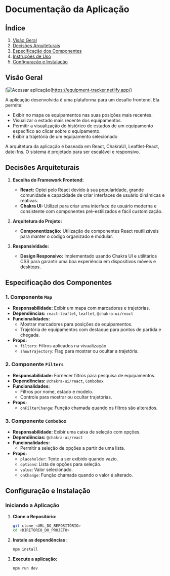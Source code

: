 # Documentação da Aplicação

## Índice
1. [Visão Geral](#visão-geral)
2. [Decisões Arquiteturais](#decisões-arquiteturais)
3. [Especificação dos Componentes](#especificação-dos-componentes)
4. [Instruções de Uso](#instruções-de-uso)
5. [Configuração e Instalação](#configuração-e-instalação)

## Visão Geral

[![Acessar aplicação](https://github.com/user-attachments/assets/d03abecb-952e-45ed-b820-a50957c8d50e)(https://equipment-tracker.netlify.app/)


A aplicação desenvolvida é uma plataforma para um desafio frontend. Ela permite:
- Exibir no mapa os equipamentos nas suas posições mais recentes.
- Visualizar o estado mais recente dos equipamentos.
- Permitir a visualização do histórico de estados de um equipamento específico ao clicar sobre o equipamento.
- Exibir a trajetória de um equipamento selecionado

A arquitetura da aplicação é baseada em React, ChakraUI, Leaftlet-React, date-fns. O sistema é projetado para ser escalável e responsivo.

## Decisões Arquiteturais

1. **Escolha do Framework Frontend:**
   - **React:** Optei pelo React devido à sua popularidade, grande comunidade e capacidade de criar interfaces de usuário dinâmicas e reativas.
   - **Chakra UI:** Utilizei para criar uma interface de usuário moderna e consistente com componentes pré-estilizados e fácil customização.

4. **Arquitetura do Projeto:**
   - **Componentização:** Utilização de componentes React reutilizáveis para manter o código organizado e modular.

6. **Responsividade:**
   - **Design Responsivo:** Implementado usando Chakra UI e utilitários CSS para garantir uma boa experiência em dispositivos móveis e desktops.

## Especificação dos Componentes

### 1. **Componente `Map`**
   - **Responsabilidade:** Exibir um mapa com marcadores e trajetórias.
   - **Dependências:** `react-leaflet`, `leaflet`, `@chakra-ui/react`
   - **Funcionalidades:**
     - Mostrar marcadores para posições de equipamentos.
     - Trajetória de equipamentos com destaque para pontos de partida e chegada.
   - **Props:**
     - `filters`: Filtros aplicados na visualização.
     - `showTrajectory`: Flag para mostrar ou ocultar a trajetória.

### 2. **Componente `Filters`**
   - **Responsabilidade:** Fornecer filtros para pesquisa de equipamentos.
   - **Dependências:** `@chakra-ui/react`, `Combobox`
   - **Funcionalidades:**
     - Filtros por nome, estado e modelo.
     - Controle para mostrar ou ocultar trajetórias.
   - **Props:**
     - `onFilterChange`: Função chamada quando os filtros são alterados.

### 3. **Componente `Combobox`**
   - **Responsabilidade:** Exibir uma caixa de seleção com opções.
   - **Dependências:** `@chakra-ui/react`
   - **Funcionalidades:**
     - Permitir a seleção de opções a partir de uma lista.
   - **Props:**
     - `placeholder`: Texto a ser exibido quando vazio.
     - `options`: Lista de opções para seleção.
     - `value`: Valor selecionado.
     - `onChange`: Função chamada quando o valor é alterado.

## Configuração e Instalação

### Iniciando a Aplicação

1. **Clone o Repositório:**
   ```bash
   git clone <URL_DO_REPOSITÓRIO>
   cd <DIRETÓRIO_DO_PROJETO>

2. **Instale as dependências  :**
   ```bash
   npm install

3. **Execute a aplicação:**
   ```bash
   npm run dev
